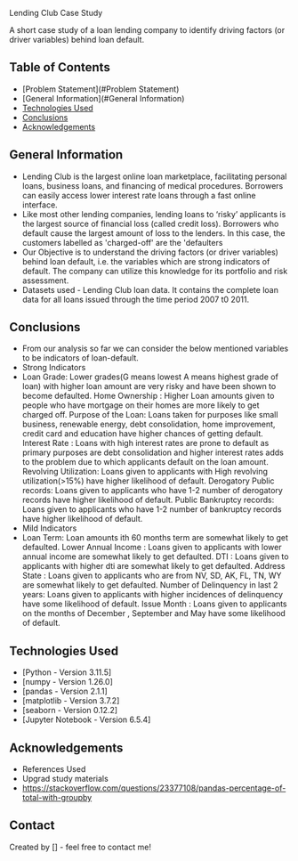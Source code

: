 Lending Club Case Study

A short case study of a loan lending company to identify driving factors (or driver variables) behind loan default.


## Table of Contents
* [Problem Statement](#Problem Statement)
* [General Information](#General Information)
* [Technologies Used](#technologies-used)
* [Conclusions](#conclusions)
* [Acknowledgements](#acknowledgements)



## General Information
- Lending Club is the largest online loan marketplace, facilitating personal loans, business loans, and financing of medical procedures. Borrowers can easily access lower interest rate loans through a fast online interface. 
- Like most other lending companies, lending loans to ‘risky’ applicants is the largest source of financial loss (called credit loss). Borrowers who default cause the largest amount of loss to the lenders. In this case, the customers labelled as 'charged-off' are the 'defaulters
- Our Objective is to understand the driving factors (or driver variables) behind loan default, i.e. the variables which are strong indicators of default. The company can utilize this knowledge for its portfolio and risk assessment. 
- Datasets used - Lending Club loan data. It contains the complete loan data for all loans issued through the time period 2007 t0 2011.

 
## Conclusions
- From our analysis so far we can consider the below mentioned variables to be indicators of loan-default.
- Strong Indicators
- Loan Grade: Lower grades(G means lowest A means highest grade of loan) with higher loan amount are very risky and have been  shown to become defaulted.
Home Ownership :  Higher Loan amounts  given to people who have mortgage on their homes are more likely to get charged off.
Purpose of the Loan: Loans taken for purposes like small business, renewable energy, debt consolidation, home improvement, credit card and education have higher chances of getting default.
Interest Rate : Loans with high interest rates are prone to default as primary purposes are debt consolidation and higher interest rates adds to the problem due to which applicants default on the loan amount.
Revolving Utilization: Loans given to applicants with High revolving utilization(>15%) have higher likelihood of default.
Derogatory Public records: Loans given to applicants who have 1-2 number of derogatory records have higher likelihood of default.
Public Bankruptcy records: Loans given to applicants who have 1-2 number of bankruptcy records have higher likelihood of default.
- Mild Indicators
- Loan Term: Loan amounts ith 60 months term are somewhat likely to get defaulted.
Lower Annual Income : Loans given to applicants with lower annual income are somewhat likely to get defaulted.
DTI : Loans given to applicants with higher dti are somewhat likely to get defaulted.
Address State  : Loans given to applicants who are from NV, SD, AK, FL, TN, WY are somewhat likely to get defaulted.
Number of Delinquency  in last 2 years: Loans given to applicants with higher incidences of delinquency  have some likelihood of default.
Issue Month : Loans given to applicants on the months of December , September and May have some likelihood of default.




## Technologies Used
- [Python - Version 3.11.5]
- [numpy - Version 1.26.0]
- [pandas - Version 2.1.1]
- [matplotlib - Version 3.7.2]
- [seaborn - Version 0.12.2]
- [Jupyter Notebook - Version 6.5.4]


## Acknowledgements

- References Used
- Upgrad study materials 
- https://stackoverflow.com/questions/23377108/pandas-percentage-of-total-with-groupby



## Contact
Created by [] - feel free to contact me!

